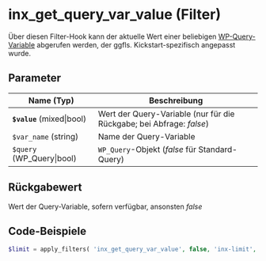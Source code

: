 # inx_get_query_var_value (Filter)

Über diesen Filter-Hook kann der aktuelle Wert einer beliebigen [WP-Query-Variable](https://developer.wordpress.org/reference/classes/wp_query/) abgerufen werden, der ggfls. Kickstart-spezifisch angepasst wurde.

[](_info_add_on_hooks.md ':include')

## Parameter

| Name (Typ) | Beschreibung |
| ---------- | ------------ |
| **`$value`** (mixed\|bool) | Wert der Query-Variable (nur für die Rückgabe; bei Abfrage: *false*) |
| `$var_name` (string) | Name der Query-Variable |
| `$query` (WP_Query\|bool) | `WP_Query`-Objekt (*false* für Standard-Query) |

## Rückgabewert

Wert der Query-Variable, sofern verfügbar, ansonsten *false*

## Code-Beispiele

```php
$limit = apply_filters( 'inx_get_query_var_value', false, 'inx-limit', false );
```

[](_backlink.md ':include')